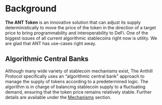 # Background

**The ANT Token** is an innovative solution that can adjust its supply deterministically to move the price of the token in the direction of a target price to bring programmability and interoperability to DeFi. One of the biggest issues of all current algorithmic stablecoins right now is utility. We are glad that ANT has use-cases right away.

## Algorithmic Central Banks <a id="algorithmic-central-banks"></a>

Although many wide variety of stablecoin mechanisms exist, The Anthill Protocol specifically uses an “algorithmic central bank” approach to manage the supply of tokens according to a predetermined logic. The algorithm is in charge of balancing stablecoin supply to a fluctuating demand, ensuring that the token price remains relatively stable. Further details are available under the [Mechanisms](../stabilisation-mechanism.md) section.

